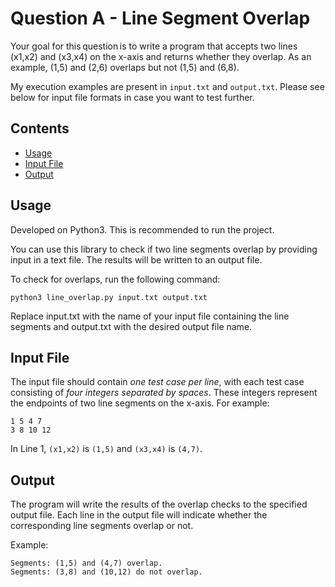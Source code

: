 # Question A - Line Segment Overlap

Your goal for this question is to write a program that accepts two lines (x1,x2) and (x3,x4) on the x-axis and returns whether they overlap. As an example, (1,5) and (2,6) overlaps but not (1,5) and (6,8).

My execution examples are present in `input.txt` and `output.txt`. Please see below for input file formats in case you want to test further.

## Contents

- [Usage](#usage)
- [Input File](#input-file)
- [Output](#output)

## Usage

Developed on Python3. This is recommended to run the project.

You can use this library to check if two line segments overlap by providing input in a text file. The results will be written to an output file.

To check for overlaps, run the following command:
```
python3 line_overlap.py input.txt output.txt
```
Replace input.txt with the name of your input file containing the line segments and output.txt with the desired output file name.

## Input File
The input file should contain *one test case per line*, with each test case consisting of *four integers separated by spaces*. These integers represent the endpoints of two line segments on the x-axis. For example:
```
1 5 4 7
3 8 10 12
```
In Line 1, `(x1,x2)` is `(1,5)` and `(x3,x4)` is `(4,7)`.

## Output
The program will write the results of the overlap checks to the specified output file. Each line in the output file will indicate whether the corresponding line segments overlap or not.

Example:
```
Segments: (1,5) and (4,7) overlap.
Segments: (3,8) and (10,12) do not overlap.
```

